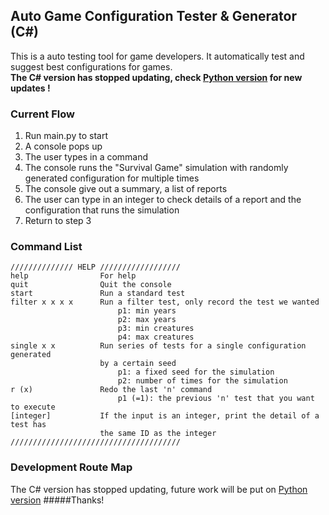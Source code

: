 ## Auto Game Configuration Tester & Generator (C#)
This is a auto testing tool for game developers. It automatically test and suggest best configurations for games.<br>
**The C# version has stopped updating, check [Python version](https://github.com/xjxxjx1017/ai_gen_py) for new updates !**

### Current Flow
1. Run main.py to start
2. A console pops up
3. The user types in a command
4. The console runs the "Survival Game" simulation with randomly generated configuration for multiple times
5. The console give out a summary, a list of reports
6. The user can type in an integer to check details of a report and the configuration that runs the simulation
7. Return to step 3

### Command List
````
////////////// HELP //////////////////
help                For help
quit                Quit the console
start               Run a standard test
filter x x x x      Run a filter test, only record the test we wanted
                        p1: min years
                        p2: max years
                        p3: min creatures
                        p4: max creatures
single x x          Run series of tests for a single configuration generated
                    by a certain seed
                        p1: a fixed seed for the simulation
                        p2: number of times for the simulation
r (x)               Redo the last 'n' command
                        p1 (=1): the previous 'n' test that you want to execute
[integer]           If the input is an integer, print the detail of a test has
                    the same ID as the integer
//////////////////////////////////////
````
	
### Development Route Map
The C# version has stopped updating, future work will be put on [Python version](https://github.com/xjxxjx1017/ai_gen_py)
#####Thanks!
